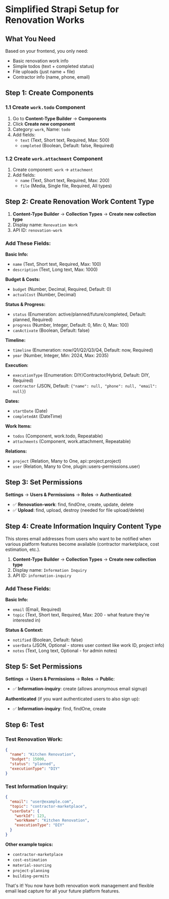 # Simplified Strapi Setup for Renovation Works

## What You Need

Based on your frontend, you only need:
- Basic renovation work info
- Simple todos (text + completed status)
- File uploads (just name + file)
- Contractor info (name, phone, email)

## Step 1: Create Components

### 1.1 Create `work.todo` Component
1. Go to **Content-Type Builder** → **Components**
2. Click **Create new component**
3. Category: `work`, Name: `todo`
4. Add fields:
   - `text` (Text, Short text, Required, Max: 500)
   - `completed` (Boolean, Default: false, Required)

### 1.2 Create `work.attachment` Component  
1. Create component: `work` → `attachment`
2. Add fields:
   - `name` (Text, Short text, Required, Max: 200)
   - `file` (Media, Single file, Required, All types)

## Step 2: Create Renovation Work Content Type

1. **Content-Type Builder** → **Collection Types** → **Create new collection type**
2. Display name: `Renovation Work`
3. API ID: `renovation-work`

### Add These Fields:

**Basic Info:**
- `name` (Text, Short text, Required, Max: 100)
- `description` (Text, Long text, Max: 1000)

**Budget & Costs:**
- `budget` (Number, Decimal, Required, Default: 0)
- `actualCost` (Number, Decimal)

**Status & Progress:**
- `status` (Enumeration: active/planned/future/completed, Default: planned, Required)
- `progress` (Number, Integer, Default: 0, Min: 0, Max: 100)
- `canActivate` (Boolean, Default: false)

**Timeline:**
- `timeline` (Enumeration: now/Q1/Q2/Q3/Q4, Default: now, Required)
- `year` (Number, Integer, Min: 2024, Max: 2035)

**Execution:**
- `executionType` (Enumeration: DIY/Contractor/Hybrid, Default: DIY, Required)
- `contractor` (JSON, Default: `{"name": null, "phone": null, "email": null}`)

**Dates:**
- `startDate` (Date)
- `completedAt` (DateTime)

**Work Items:**
- `todos` (Component, work.todo, Repeatable)
- `attachments` (Component, work.attachment, Repeatable)

**Relations:**
- `project` (Relation, Many to One, api::project.project)
- `user` (Relation, Many to One, plugin::users-permissions.user)

## Step 3: Set Permissions

**Settings** → **Users & Permissions** → **Roles** → **Authenticated**:
- ✅ **Renovation-work**: find, findOne, create, update, delete
- ✅ **Upload**: find, upload, destroy (needed for file upload/delete)

## Step 4: Create Information Inquiry Content Type

This stores email addresses from users who want to be notified when various platform features become available (contractor marketplace, cost estimation, etc.).

1. **Content-Type Builder** → **Collection Types** → **Create new collection type**
2. Display name: `Information Inquiry`
3. API ID: `information-inquiry`

### Add These Fields:

**Basic Info:**
- `email` (Email, Required)
- `topic` (Text, Short text, Required, Max: 200 - what feature they're interested in)

**Status & Context:**
- `notified` (Boolean, Default: false)
- `userData` (JSON, Optional - stores user context like work ID, project info)
- `notes` (Text, Long text, Optional - for admin notes)

## Step 5: Set Permissions

**Settings** → **Users & Permissions** → **Roles** → **Public**:
- ✅ **Information-inquiry**: create (allows anonymous email signup)

**Authenticated** (if you want authenticated users to also sign up):
- ✅ **Information-inquiry**: find, findOne, create

## Step 6: Test

### Test Renovation Work:
```json
{
  "name": "Kitchen Renovation",
  "budget": 15000,
  "status": "planned",
  "executionType": "DIY"
}
```

### Test Information Inquiry:
```json
{
  "email": "user@example.com",
  "topic": "contractor-marketplace",
  "userData": {
    "workId": 123,
    "workName": "Kitchen Renovation",
    "executionType": "DIY"
  }
}
```

**Other example topics:**
- `contractor-marketplace`
- `cost-estimation`
- `material-sourcing`
- `project-planning`
- `building-permits`

That's it! You now have both renovation work management and flexible email lead capture for all your future platform features.